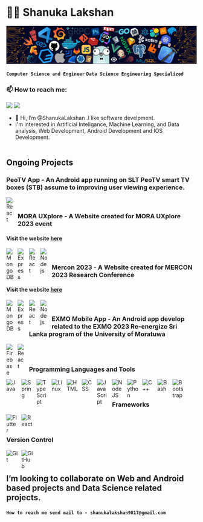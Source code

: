 # 🏄‍♂️ Shanuka Lakshan

![](/header.png)

**`Computer Science and Engineer`**
**`Data Science Engineering Specialized`**

### 📫 How to reach me:

[<img src="https://img.icons8.com/color/48/000000/linkedin.png" width="3.5%"/>](https://www.linkedin.com/in/cse-shanuka-lakshan)
<a href="mailto:shanukalakshan9817@gmail.com"> <img src="https://img.icons8.com/fluent/48/000000/gmail.png" width="3.5%"/> </a>

- 👋 Hi, I’m @ShanukaLakshan .I like software develpment.
- I'm interested in Artificial Inteligance, Machine Learning, and Data analysis, Web Development, Android Development and IOS Development.
  <br />
  <br />

## Ongoing Projects

### PeoTV App - An Android app running on SLT PeoTV smart TV boxes (STB) assume to improving user viewing experience.

<img align="left" alt="React" width="20px" style="padding-right:10px;" src="https://cdn.jsdelivr.net/gh/devicons/devicon/icons/react/react-original.svg"/>
  
<br />

### MORA UXplore - A Website created for MORA UXplore 2023 event

#### Visit the website [here](https://morauxplore.lk/)

<img align="left" alt="MongoDB" width="20px" style="padding-right:10px;" src="https://cdn.jsdelivr.net/gh/devicons/devicon/icons/mongodb/mongodb-original.svg"/>
<img align="left" alt="Express" width="20px" style="padding-right:10px;" src="https://cdn.jsdelivr.net/gh/devicons/devicon/icons/express/express-original.svg"/>
<img align="left" alt="React" width="20px" style="padding-right:10px;" src="https://cdn.jsdelivr.net/gh/devicons/devicon/icons/react/react-original.svg"/>
<img align="left" alt="Nodejs" width="20px" style="padding-right:10px;" src="https://cdn.jsdelivr.net/gh/devicons/devicon/icons/nodejs/nodejs-original-wordmark.svg"/>

<br />

### Mercon 2023 - A Website created for MERCON 2023 Research Conference

#### Visit the website [here](https://mercon.uom.lk/)

<img align="left" alt="MongoDB" width="20px" style="padding-right:10px;" src="https://cdn.jsdelivr.net/gh/devicons/devicon/icons/mongodb/mongodb-original.svg"/>
<img align="left" alt="Express" width="20px" style="padding-right:10px;" src="https://cdn.jsdelivr.net/gh/devicons/devicon/icons/express/express-original.svg"/>
<img align="left" alt="React" width="20px" style="padding-right:10px;" src="https://cdn.jsdelivr.net/gh/devicons/devicon/icons/react/react-original.svg"/>
<img align="left" alt="Nodejs" width="20px" style="padding-right:10px;" src="https://cdn.jsdelivr.net/gh/devicons/devicon/icons/nodejs/nodejs-original-wordmark.svg"/>

<br />

### EXMO Mobile App - An Android app develop related to the EXMO 2023 Re-energize Sri Lanka program of the University of Moratuwa

<img align="left" alt="Firebase" width="20px" style="padding-right:10px;" src="https://cdn.jsdelivr.net/gh/devicons/devicon/icons/firebase/firebase-plain.svg"/>
<img align="left" alt="React" width="20px" style="padding-right:10px;" src="https://cdn.jsdelivr.net/gh/devicons/devicon/icons/react/react-original.svg"/>

<br/>
<br/>

### Programming Languages and Tools

<img align="left" alt="Java" width="30px" style="padding-right:10px;" src="https://cdn.jsdelivr.net/gh/devicons/devicon/icons/java/java-original.svg"/>
<img align="left" alt="Spring" width="30px" style="padding-right:10px;" src="https://cdn.jsdelivr.net/gh/devicons/devicon/icons/spring/spring-original.svg" />
<img align="left" alt="TypeScript" width="30px" style="padding-right:10px;" src="https://cdn.jsdelivr.net/gh/devicons/devicon/icons/typescript/typescript-plain.svg" />
<img align="left" alt="Linux" width="30px" style="padding-right:10px;" src="https://cdn.jsdelivr.net/gh/devicons/devicon/icons/linux/linux-original.svg" />
<img align="left" alt="HTML" width="30px" style="padding-right:10px;" src="https://cdn.jsdelivr.net/gh/devicons/devicon/icons/html5/html5-plain.svg" />
<img align="left" alt="CSS" width="30px" style="padding-right:10px;" src="https://cdn.jsdelivr.net/gh/devicons/devicon/icons/css3/css3-plain.svg" />
<img align="left" alt="JavaScript" width="30px" style="padding-right:10px;" src="https://cdn.jsdelivr.net/gh/devicons/devicon/icons/javascript/javascript-plain.svg" />
<img align="left" alt="NodeJS" width="30px" style="padding-right:10px;" src="https://cdn.jsdelivr.net/gh/devicons/devicon/icons/nodejs/nodejs-original.svg" />
<img align="left" alt="Python" width="30px" style="padding-right:10px;" src="https://cdn.jsdelivr.net/gh/devicons/devicon/icons/python/python-plain.svg" />
<img align="left" alt="C++" width="30px" style="padding-right:10px;" src="https://cdn.jsdelivr.net/gh/devicons/devicon/icons/cplusplus/cplusplus-line.svg" />
<img align="left" alt="Bash" width="30px" style="padding-right:10px;" src="https://cdn.jsdelivr.net/gh/devicons/devicon/icons/bash/bash-original.svg" />
<img align="left" alt="Bootstrap" width="30px" style="padding-right:10px;" src="https://cdn.jsdelivr.net/gh/devicons/devicon/icons/bootstrap/bootstrap-original.svg" />
          
<br />
<br />

### Frameworks

<img align="left" alt="Flutter" width="30px" style="padding-right:10px;" src="https://cdn.jsdelivr.net/gh/devicons/devicon/icons/flutter/flutter-original.svg" />          
<img align="left" alt="React" width="30px" style="padding-right:10px;" src="https://cdn.jsdelivr.net/gh/devicons/devicon/icons/react/react-original.svg" />

<br />
<br />

### Version Control

<img align="left" alt="Git" width="30px" style="padding-right:10px;" src="https://cdn.jsdelivr.net/gh/devicons/devicon/icons/git/git-original.svg" />
<img align="left" alt="GitHub" width="30px" style="padding-right:10px;" src="https://cdn.jsdelivr.net/gh/devicons/devicon/icons/github/github-original.svg" />

<br />
<br />

## I’m looking to collaborate on Web and Android based projects and Data Science related projects.

**`How to reach me send mail to - shanukalakshan9817@gmail.com`**

</br>

<!-- https://devicon.dev/ -->
